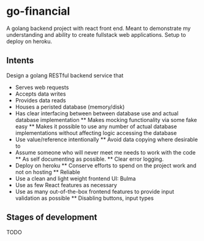 
# go-financial

A golang backend project with react front end. Meant to demonstrate my understanding and ability to create fullstack web applications. Setup to deploy on heroku.

## Intents

Design a golang RESTful backend service that
* Serves web requests
* Accepts data writes
* Provides data reads
* Houses a peristed database (memory/disk)
* Has clear interfacing between between database use and actual database implementation
** Makes mocking functionality via some fake easy
** Makes it possible to use any number of actual database implementations without affecting logic accessing the database
* Use value/reference intentionally
** Avoid data copying where desirable to
* Assume someone who will never meet me needs to work with the code
** As self documenting as possible.
** Clear error logging.
* Deploy on heroku
** Conserve efforts to spend on the project work and not on hosting
** Reliable
* Use a clean and light weight frontend UI: Bulma
* Use as few React features as necessary
* Use as many out-of-the-box frontend features to provide input validation as possible
** Disabling buttons, input types

## Stages of development

TODO
